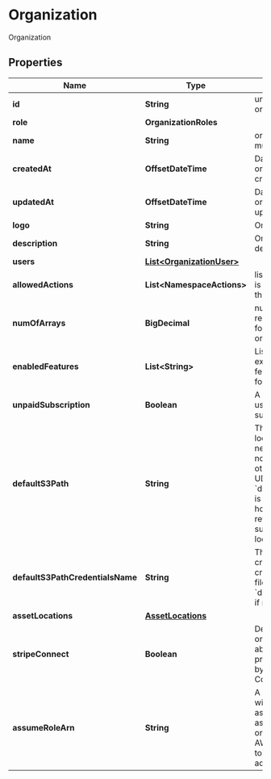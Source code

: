 

# Organization

Organization

## Properties

| Name | Type | Description | Notes |
|------------ | ------------- | ------------- | -------------|
|**id** | **String** | unique ID of organization |  [optional] |
|**role** | **OrganizationRoles** |  |  [optional] |
|**name** | **String** | organization name must be unique |  |
|**createdAt** | **OffsetDateTime** | Datetime organization was created in UTC |  [optional] |
|**updatedAt** | **OffsetDateTime** | Datetime organization was updated in UTC |  [optional] |
|**logo** | **String** | Organization logo |  [optional] |
|**description** | **String** | Organization description |  [optional] |
|**users** | [**List&lt;OrganizationUser&gt;**](OrganizationUser.md) |  |  [optional] |
|**allowedActions** | **List&lt;NamespaceActions&gt;** | list of actions user is allowed to do on this organization |  [optional] |
|**numOfArrays** | **BigDecimal** | number of registered arrays for this organization |  [optional] |
|**enabledFeatures** | **List&lt;String&gt;** | List of extra/optional/beta features to enable for namespace |  [optional] [readonly] |
|**unpaidSubscription** | **Boolean** | A notice that the user has an unpaid subscription |  [optional] [readonly] |
|**defaultS3Path** | **String** | The default location to store newly-created notebooks and other assets like UDFs. The name &#x60;default_s3_path&#x60; is a legacy holdover; it may refer to any supported storage location.  |  [optional] |
|**defaultS3PathCredentialsName** | **String** | The name of the credentials used to create and access files in the &#x60;default_s3_path&#x60;, if needed.  |  [optional] |
|**assetLocations** | [**AssetLocations**](AssetLocations.md) |  |  [optional] |
|**stripeConnect** | **Boolean** | Denotes that the organization is able to apply pricing to arrays by means of Stripe Connect |  [optional] [readonly] |
|**assumeRoleArn** | **String** | A AWS Role that will be first assumed before assuming the organization&#39;s AWS Role. Visible to owners and admins.  |  [optional] |



